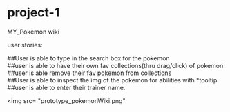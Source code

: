 # project-1
MY_Pokemon wiki


user stories:

##User is able to type in the search box for the pokemon<br/>
##user is able to have their own fav collections(thru drag/click) of pokemon<br/>
##user is able remove their fav pokemon from collections<br/>
##User is able to inspect the img of the pokemon for abilities with *tooltip<br/>
##user is able to enter their trainer name.<br/>


<img src= "prototype_pokemonWiki.png"